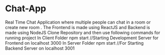 # Chat-App
Real Time Chat Application where multiple people can chat in a room or create new room . The Frontend is made using ReactJS and Backend is made using NodeJS
Clone Repository and then use following commands for running project
In Client Folder 
                npm start //Starting Development Server for Frontend on localhost 3000
In Server Folder
                npm start //For Starting Backend Server on localhost 3001
